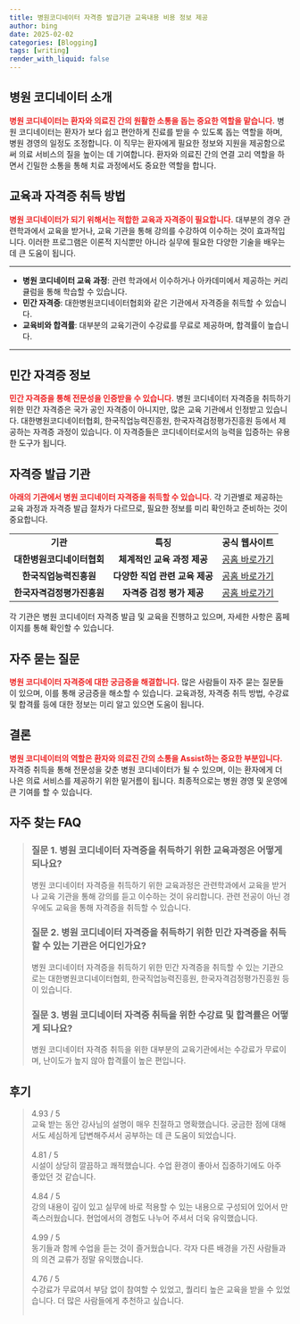 ```yaml
---
title: 병원코디네이터 자격증 발급기관 교육내용 비용 정보 제공
author: bing
date: 2025-02-02
categories: [Blogging]
tags: [writing]
render_with_liquid: false
---
```



<h2 id='병원_코디네이터_소개'>병원 코디네이터 소개</h2>

<p><b><span style="color: #ee2323;">병원 코디네이터는 환자와 의료진 간의 원활한 소통을 돕는 중요한 역할을 맡습니다.</span></b> 병원 코디네이터는 환자가 보다 쉽고 편안하게 진료를 받을 수 있도록 돕는 역할을 하며, 병원 경영의 일정도 조정합니다. 이 직무는 환자에게 필요한 정보와 지원을 제공함으로써 의료 서비스의 질을 높이는 데 기여합니다. 환자와 의료진 간의 연결 고리 역할을 하면서 긴밀한 소통을 통해 치료 과정에서도 중요한 역할을 합니다.</p>

<h2 id='교육과_자격증_취득방법'>교육과 자격증 취득 방법</h2>

<p><b><span style="color: #ee2323;">병원 코디네이터가 되기 위해서는 적합한 교육과 자격증이 필요합니다.</span></b> 대부분의 경우 관련학과에서 교육을 받거나, 교육 기관을 통해 강의를 수강하여 이수하는 것이 효과적입니다. 이러한 프로그램은 이론적 지식뿐만 아니라 실무에 필요한 다양한 기술을 배우는 데 큰 도움이 됩니다.</p>

<hr />

<ul>
    <li><b>병원 코디네이터 교육 과정</b>: 관련 학과에서 이수하거나 아카데미에서 제공하는 커리큘럼을 통해 학습할 수 있습니다.</li>
    <li><b>민간 자격증</b>: 대한병원코디네이터협회와 같은 기관에서 자격증을 취득할 수 있습니다.</li>
    <li><b>교육비와 합격률</b>: 대부분의 교육기관이 수강료를 무료로 제공하며, 합격률이 높습니다.</li>
</ul>

<hr />

<h2 id='민간_자격증_정보'>민간 자격증 정보</h2>

<p><b><span style="color: #ee2323;">민간 자격증을 통해 전문성을 인증받을 수 있습니다.</span></b> 병원 코디네이터 자격증을 취득하기 위한 민간 자격증은 국가 공인 자격증이 아니지만, 많은 교육 기관에서 인정받고 있습니다. 대한병원코디네이터협회, 한국직업능력진흥원, 한국자격검정평가진흥원 등에서 제공하는 자격증 과정이 있습니다. 이 자격증들은 코디네이터로서의 능력을 입증하는 유용한 도구가 됩니다.</p>

<h2 id='자격증_발급_기관'>자격증 발급 기관</h2>

<p><b><span style="color: #ee2323;">아래의 기관에서 병원 코디네이터 자격증을 취득할 수 있습니다.</span></b> 각 기관별로 제공하는 교육 과정과 자격증 발급 절차가 다르므로, 필요한 정보를 미리 확인하고 준비하는 것이 중요합니다.</p>

<table>
    <tr>
        <td style="text-align: center; height: 17px;"><b>기관</b></td>
        <td style="text-align: center; height: 17px;"><b>특징</b></td>
        <td style="text-align: center; height: 17px;"><b>공식 웹사이트</b></td>
    </tr>
    <tr>
        <td style="text-align: center; height: 17px;"><b>대한병원코디네이터협회</b></td>
        <td style="text-align: center; height: 17px;"><b>체계적인 교육 과정 제공</b></td>
        <td style="text-align: center; height: 17px;"><a href="https://www.hospitalcoordinator.or.kr">공홈 바로가기</a></td>
    </tr>
    <tr>
        <td style="text-align: center; height: 17px;"><b>한국직업능력진흥원</b></td>
        <td style="text-align: center; height: 17px;"><b>다양한 직업 관련 교육 제공</b></td>
        <td style="text-align: center; height: 17px;"><a href="https://www.kvoc.or.kr">공홈 바로가기</a></td>
    </tr>
    <tr>
        <td style="text-align: center; height: 17px;"><b>한국자격검정평가진흥원</b></td>
        <td style="text-align: center; height: 17px;"><b>자격증 검정 평가 제공</b></td>
        <td style="text-align: center; height: 17px;"><a href="https://www.kqa.or.kr">공홈 바로가기</a></td>
    </tr>
</table>

<p>각 기관은 병원 코디네이터 자격증 발급 및 교육을 진행하고 있으며, 자세한 사항은 홈페이지를 통해 확인할 수 있습니다.</p>

<h2 id='자주_묻는_질문'>자주 묻는 질문</h2>

<p><b><span style="color: #ee2323;">병원 코디네이터 자격증에 대한 궁금증을 해결합니다.</span></b> 많은 사람들이 자주 묻는 질문들이 있으며, 이를 통해 궁금증을 해소할 수 있습니다. 교육과정, 자격증 취득 방법, 수강료 및 합격률 등에 대한 정보는 미리 알고 있으면 도움이 됩니다.</p>

<h2 id='결론'>결론</h2>

<p><b><span style="color: #ee2323;">병원 코디네이터의 역할은 환자와 의료진 간의 소통을 Assist하는 중요한 부분입니다.</span></b> 자격증 취득을 통해 전문성을 갖춘 병원 코디네이터가 될 수 있으며, 이는 환자에게 더 나은 의료 서비스를 제공하기 위한 밑거름이 됩니다. 최종적으로는 병원 경영 및 운영에 큰 기여를 할 수 있습니다.</p>


<h2 id='자주_찾는_FAQ'>자주 찾는 FAQ</h2>
<div itemscope="" itemtype="https://schema.org/FAQPage"> 
<blockquote> 
<div itemscope="" itemprop="mainEntity" itemtype="https://schema.org/Question"> 
<h3 itemprop="name">질문 1. 병원 코디네이터 자격증을 취득하기 위한 교육과정은 어떻게 되나요?</h3> 
<div itemscope="" itemprop="acceptedAnswer" itemtype="https://schema.org/Answer"> 
<span itemprop="text"> 
<p>병원 코디네이터 자격증을 취득하기 위한 교육과정은 관련학과에서 교육을 받거나 교육 기관을 통해 강의를 듣고 이수하는 것이 유리합니다. 관련 전공이 아닌 경우에도 교육을 통해 자격증을 취득할 수 있습니다.</p> 
</span> 
</div> 
</div> 
<div itemscope="" itemprop="mainEntity" itemtype="https://schema.org/Question"> 
<h3 itemprop="name">질문 2. 병원 코디네이터 자격증을 취득하기 위한 민간 자격증을 취득할 수 있는 기관은 어디인가요?</h3> 
<div itemscope="" itemprop="acceptedAnswer" itemtype="https://schema.org/Answer"> 
<span itemprop="text"> 
<p>병원 코디네이터 자격증을 취득하기 위한 민간 자격증을 취득할 수 있는 기관으로는 대한병원코디네이터협회, 한국직업능력진흥원, 한국자격검정평가진흥원 등이 있습니다.</p> 
</span> 
</div> 
</div> 
<div itemscope="" itemprop="mainEntity" itemtype="https://schema.org/Question"> 
<h3 itemprop="name">질문 3. 병원 코디네이터 자격증 취득을 위한 수강료 및 합격률은 어떻게 되나요?</h3> 
<div itemscope="" itemprop="acceptedAnswer" itemtype="https://schema.org/Answer"> 
<span itemprop="text"> 
<p>병원 코디네이터 자격증 취득을 위한 대부분의 교육기관에서는 수강료가 무료이며, 난이도가 높지 않아 합격률이 높은 편입니다.</p> 
</span> 
</div> 
</div> 
</blockquote> 
</div>
<h2 id='후기'>후기</h2>
<div itemscope itemtype="https://schema.org/Product">
  <blockquote>
  <div itemprop="review" itemscope itemtype="https://schema.org/Review">
      <div itemprop="reviewRating" itemscope itemtype="https://schema.org/Rating"> <span itemprop="ratingValue">4.93</span> / <span itemprop="bestRating">5</span> </div>
      <span itemprop="reviewBody">교육 받는 동안 강사님의 설명이 매우 친절하고 명확했습니다. 궁금한 점에 대해서도 세심하게 답변해주셔서 공부하는 데 큰 도움이 되었습니다.</span>
  </div>
  <br>
  <div itemprop="review" itemscope itemtype="https://schema.org/Review">
      <div itemprop="reviewRating" itemscope itemtype="https://schema.org/Rating"> <span itemprop="ratingValue">4.81</span> / <span itemprop="bestRating">5</span> </div>
      <span itemprop="reviewBody">시설이 상당히 깔끔하고 쾌적했습니다. 수업 환경이 좋아서 집중하기에도 아주 좋았던 것 같습니다.</span>
  </div>
  <br>
  <div itemprop="review" itemscope itemtype="https://schema.org/Review">
      <div itemprop="reviewRating" itemscope itemtype="https://schema.org/Rating"> <span itemprop="ratingValue">4.84</span> / <span itemprop="bestRating">5</span> </div>
      <span itemprop="reviewBody">강의 내용이 깊이 있고 실무에 바로 적용할 수 있는 내용으로 구성되어 있어서 만족스러웠습니다. 현업에서의 경험도 나누어 주셔서 더욱 유익했습니다.</span>
  </div>
  <br>
  <div itemprop="review" itemscope itemtype="https://schema.org/Review">
      <div itemprop="reviewRating" itemscope itemtype="https://schema.org/Rating"> <span itemprop="ratingValue">4.99</span> / <span itemprop="bestRating">5</span> </div>
      <span itemprop="reviewBody">동기들과 함께 수업을 듣는 것이 즐거웠습니다. 각자 다른 배경을 가진 사람들과의 의견 교류가 정말 유익했습니다.</span>
  </div>
  <br>
  <div itemprop="review" itemscope itemtype="https://schema.org/Review">
      <div itemprop="reviewRating" itemscope itemtype="https://schema.org/Rating"> <span itemprop="ratingValue">4.76</span> / <span itemprop="bestRating">5</span> </div>
      <span itemprop="reviewBody">수강료가 무료여서 부담 없이 참여할 수 있었고, 퀄리티 높은 교육을 받을 수 있었습니다. 더 많은 사람들에게 추천하고 싶습니다.</span>
  </div>
  <br>
  </blockquote>
</div>
